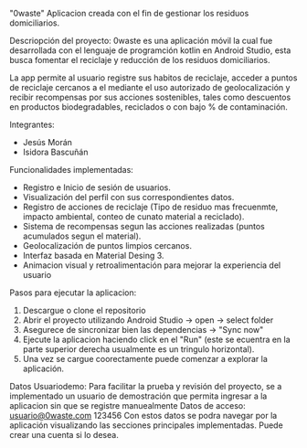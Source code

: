 "0waste" Aplicacion creada con el fin de gestionar los residuos domiciliarios. 

Descriopción del proyecto: 
0waste es una aplicación móvil la cual fue desarrollada con el lenguaje de programción kotlin en Android Studio, esta busca fomentar el reciclaje y 
reducción de los residuos domiciliarios. 

La app permite al usuario registre sus habitos de reciclaje, acceder a puntos de reciclaje cercanos a el mediante el uso autorizado de geolocalización 
y recibir recompensas por sus acciones sostenibles, tales como descuentos en productos biodegradables, reciclados o con bajo % de contaminación. 

Integrantes: 
- Jesús Morán
- Isidora Bascuñán

Funcionalidades implementadas: 
- Registro e Inicio de sesión de usuarios.
- Visualización del perfil con sus correspondientes datos.
- Registro de acciones de reciclaje (Tipo de residuo mas frecuenmte, impacto ambiental, conteo de cunato material a reciclado).
- Sistema de recompensas segun las acciones realizadas (puntos acumulados segun el material).
- Geolocalización de puntos limpios cercanos.
- Interfaz basada en Material Desing 3.
- Animacion visual y retroalimentación para mejorar la experiencia del usuario

Pasos para ejecutar la aplicacion: 
1. Descargue o clone el repositorio
2. Abrir el proyecto utilizando Android Studio -> open -> select folder
3. Asegurece de sincronizar bien las dependencias -> "Sync now"
4. Ejecute la aplicacion haciendo click en el "Run" (este se ecuentra en la parte superior derecha usualmente es un tringulo horizontal).
5. Una vez se cargue coorectamente puede comenzar a explorar la aplicación.

Datos Usuariodemo:
Para facilitar la prueba y revisión del proyecto, se a implementado un usuario de demostración que permita ingresar a la aplicacion sin que 
se registre manuealmente 
Datos de acceso: 
usuario@0waste.com
123456
Con estos datos se podra navegar por la aplicación visualizando las secciones principales implementadas.
Puede crear una cuenta si lo desea. 
